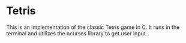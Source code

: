 # Tetris
This is an implementation of the classic Tetris game in C.  It runs in the terminal and utilizes the ncurses library to get user input.
